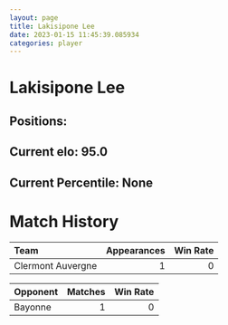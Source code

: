 ```yaml
---  
layout: page  
title: Lakisipone Lee  
date: 2023-01-15 11:45:39.085934  
categories: player  
---
```

# Lakisipone Lee

## Positions: 

## Current elo: 95.0

## Current Percentile: None

# Match History


| Team              |   Appearances |   Win Rate |
|:------------------|--------------:|-----------:|
| Clermont Auvergne |             1 |          0 |

| Opponent   |   Matches |   Win Rate |
|:-----------|----------:|-----------:|
| Bayonne    |         1 |          0 |